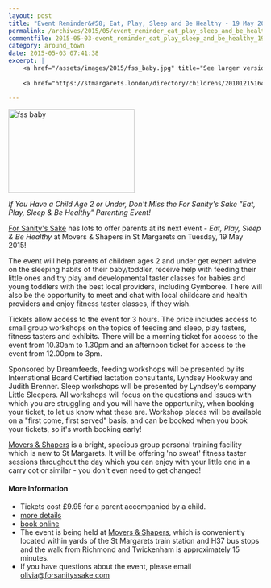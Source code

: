 ```yaml
---
layout: post
title: "Event Reminder&#58; Eat, Play, Sleep and Be Healthy - 19 May 2015"
permalink: /archives/2015/05/event_reminder_eat_play_sleep_and_be_healthy_19_ma.html
commentfile: 2015-05-03-event_reminder_eat_play_sleep_and_be_healthy_19_ma
category: around_town
date: 2015-05-03 07:41:38
excerpt: |
    <a href="/assets/images/2015/fss_baby.jpg" title="See larger version of - fss baby"><img src="/assets/images/2015/fss_baby_thumb.jpg" width="150" height="99" alt="fss baby" class="photo right" /></a>
    
    <a href="https://stmargarets.london/directory/childrens/201012151646">For Sanity's Sake</a> has lots to offer parents at its next event -  _Eat, Play, Sleep & Be Healthy_ at Movers & Shapers in St Margarets on Tuesday, 19 May 2015!

---
```


<a href="/assets/images/2015/fss_baby.jpg" title="See larger version of - fss baby"><img src="/assets/images/2015/fss_baby_thumb.jpg" width="250" height="166" alt="fss baby" class="photo right" /></a>

*If You Have a Child Age 2 or Under, Don't Miss the For Sanity's Sake "Eat, Play, Sleep & Be Healthy" Parenting Event!*

[For Sanity's Sake](https://stmargarets.london/directory/childrens/201012151646) has lots to offer parents at its next event - *Eat, Play, Sleep & Be Healthy* at Movers & Shapers in St Margarets on Tuesday, 19 May 2015!

The event will help parents of children ages 2 and under get expert advice on the sleeping habits of their baby/toddler, receive help with feeding their little ones and try play and developmental taster classes for babies and young toddlers with the best local providers, including Gymboree. There will also be the opportunity to meet and chat with local childcare and health providers and enjoy fitness taster classes, if they wish.

Tickets allow access to the event for 3 hours. The price includes access to small group workshops on the topics of feeding and sleep, play tasters, fitness tasters and exhibits. There will be a morning ticket for access to the event from 10.30am to 1.30pm and an afternoon ticket for access to the event from 12.00pm to 3pm.

Sponsored by Dreamfeeds, feeding workshops will be presented by its International Board Certified lactation consultants, Lyndsey Hookway and Judith Brenner. Sleep workshops will be presented by Lyndsey's company Little Sleepers. All workshops will focus on the questions and issues with which you are struggling and you will have the opportunity, when booking your ticket, to let us know what these are. Workshop places will be available on a "first come, first served" basis, and can be booked when you book your tickets, so it's worth booking early!

[Movers & Shapers](https://stmargarets.london/directory/health_aNd_beauty/201504101519) is a bright, spacious group personal training facility which is new to St Margarets. It will be offering 'no sweat' fitness taster sessions throughout the day which you can enjoy with your little one in a carry cot or similar - you don't even need to get changed!

#### More Information

-   Tickets cost £9.95 for a parent accompanied by a child.
-   [more details](http://www.forsanityssake.com/profiles/blogs/if-you-have-a-child-under-2-don-t-miss-the-fss-eat-play-sleep-be-)
-   [book online](https://www.eventbrite.co.uk/e/eat-play-sleep-be-healthy-tickets-16630336785)
-   The event is being held at [Movers & Shapers](https://stmargarets.london/directory/health_aNd_beauty/201504101519), which is conveniently located within yards of the St Margarets train station and H37 bus stops and the walk from Richmond and Twickenham is approximately 15 minutes.
-   If you have questions about the event, please email <olivia@forsanityssake.com>
